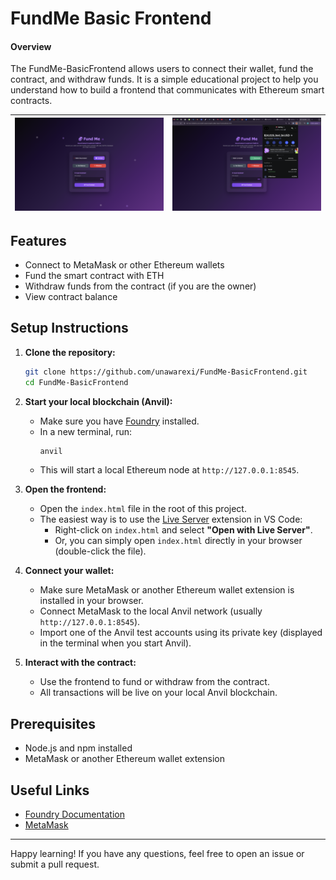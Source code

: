 # FundMe Basic Frontend

#### Overview

The FundMe-BasicFrontend allows users to connect their wallet, fund the contract, and withdraw funds. It is a simple educational project to help you understand how to build a frontend that communicates with Ethereum smart contracts.

| ![App Screenshot 1](./assets/Screenshot%202025-06-25%20at%2018.28.10.png) | ![App Screenshot 2](./assets/Screenshot%202025-06-25%20at%2018.29.41.png) |
|:---:|:---:|

## Features

- Connect to MetaMask or other Ethereum wallets
- Fund the smart contract with ETH
- Withdraw funds from the contract (if you are the owner)
- View contract balance

## Setup Instructions

1. **Clone the repository:**
   ```bash
   git clone https://github.com/unawarexi/FundMe-BasicFrontend.git
   cd FundMe-BasicFrontend
   ```

2. **Start your local blockchain (Anvil):**
   - Make sure you have [Foundry](https://book.getfoundry.sh/) installed.
   - In a new terminal, run:
     ```bash
     anvil
     ```
   - This will start a local Ethereum node at `http://127.0.0.1:8545`.

3. **Open the frontend:**
   - Open the `index.html` file in the root of this project.
   - The easiest way is to use the [Live Server](https://marketplace.visualstudio.com/items?itemName=ritwickdey.LiveServer) extension in VS Code:
     - Right-click on `index.html` and select **"Open with Live Server"**.
     - Or, you can simply open `index.html` directly in your browser (double-click the file).

4. **Connect your wallet:**
   - Make sure MetaMask or another Ethereum wallet extension is installed in your browser.
   - Connect MetaMask to the local Anvil network (usually `http://127.0.0.1:8545`).
   - Import one of the Anvil test accounts using its private key (displayed in the terminal when you start Anvil).

5. **Interact with the contract:**
   - Use the frontend to fund or withdraw from the contract.
   - All transactions will be live on your local Anvil blockchain.

## Prerequisites

- Node.js and npm installed
- MetaMask or another Ethereum wallet extension

## Useful Links

- [Foundry Documentation](https://book.getfoundry.sh/)
- [MetaMask](https://metamask.io/)

---

Happy learning! If you have any questions, feel free to open an issue or submit a pull request.

